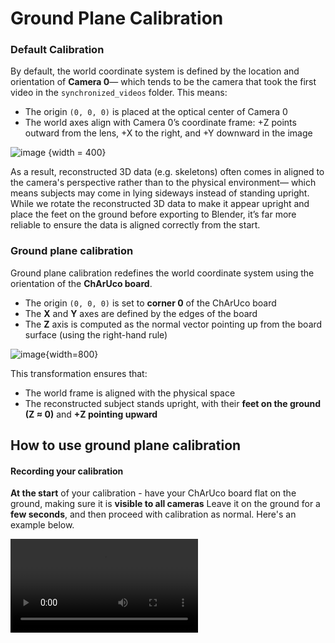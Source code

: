 # Ground Plane Calibration

### Default Calibration
By default, the world coordinate system is defined by the location and orientation of **Camera 0**— which tends to be the camera that took the first video in the `synchronized_videos` folder. This means:
- The origin `(0, 0, 0)` is placed at the optical center of Camera 0
- The world axes align with Camera 0’s coordinate frame: +Z points outward from the lens, +X to the right, and +Y downward in the image

![image](cam0_as_origin_v2.png) {width = 400}

As a result, reconstructed 3D data (e.g. skeletons) often comes in aligned to the camera's perspective rather than to the physical environment— which means subjects may come in lying sideways instead of standing upright.
While we rotate the reconstructed 3D data to make it appear upright and place the feet on the ground before exporting to Blender, it’s far more reliable to ensure the data is aligned correctly from the start.


### Ground plane calibration
Ground plane calibration redefines the world coordinate system using the orientation of the **ChArUco board**.

- The origin `(0, 0, 0)` is set to **corner 0** of the ChArUco board
- The **X** and **Y** axes are defined by the edges of the board
- The **Z** axis is computed as the normal vector pointing up from the board surface (using the right-hand rule)

![image](charuco_as_groundplane.png){width=800}

This transformation ensures that:
- The world frame is aligned with the physical space
- The reconstructed subject stands upright, with their **feet on the ground (Z ≈ 0)** and **+Z pointing upward**


## How to use ground plane calibration
#### Recording your calibration
**At the start** of your calibration - have your ChArUco board flat on the ground, making sure it is **visible to all cameras**
Leave it on the ground for a **few seconds**, and then proceed with calibration as normal.
Here's an example below.

<video src="groundplane_calibration.mp4"/> 

#### Processing your calibration
**If recording your calibration through the FreeMoCap software:**

![image](how_to_recording_calibration.png)

1. Choose the `Record Calibration Videos` option. Set all other parameters (e.g. square size) as normal
2. Check the `Use Charuco as groundplane` checkbox and then proceed with recording your calibration according to the instructions above

**If processing an external calibration recording/reprocessing an existing calibration recording:**

![how_to_processing_calibration.png](how_to_processing_calibration.png)

1. Go to the `Process Data` tab under the `Control Panel`
2. Choose `Calibrate from Active Recording`
3. Check the `Use Charuco as groundplane` checkbox
4. Press `Run Calibration`